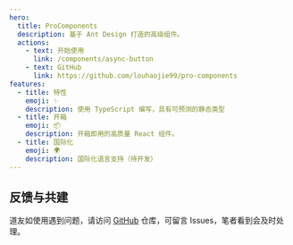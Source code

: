 ```yaml
---
hero:
  title: ProComponents
  description: 基于 Ant Design 打造的高级组件。
  actions:
    - text: 开始使用
      link: /components/async-button
    - text: GitHub
      link: https://github.com/louhaojie99/pro-components
features:
  - title: 特性
    emoji: ✨
    description: 使用 TypeScript 编写，具有可预测的静态类型
  - title: 开箱
    emoji: 📦
    description: 开箱即用的高质量 React 组件。
  - title: 国际化
    emoji: 🌍
    description: 国际化语言支持（待开发）
---
```


## 反馈与共建

道友如使用遇到问题，请访问 [GitHub](https://github.com/louhaojie99/rc-components) 仓库，可留言 Issues，笔者看到会及时处理。
